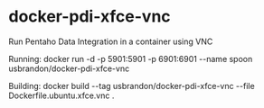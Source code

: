 # docker-pdi-xfce-vnc
Run Pentaho Data Integration in a container using VNC

Running:
docker run -d -p 5901:5901 -p 6901:6901 --name spoon usbrandon/docker-pdi-xfce-vnc

Building:
docker build --tag usbrandon/docker-pdi-xfce-vnc --file Dockerfile.ubuntu.xfce.vnc .